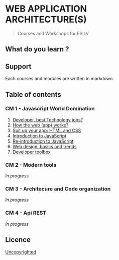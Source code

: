 # WEB APPLICATION ARCHITECTURE(S)

> Courses and Workshops for ESILV

## What do you learn ?

## Support

Each courses and modules are written in markdown.

## Table of contents

### CM 1 - Javascript World Domination

1. [Developer, best Technology jobs?](CM1/developer-best-technology-jobs.md)
1. [How the web (app) works?](CM1/how-web-app-works.md)
1. [Suit up your app: HTML and CSS](CM1/suit-up-your-app.md)
1. [Introduction to JavaScript](CM1/introduction-to-js.md)
1. [Re-introduction to JavaScript](CM1/re-introduction-to-js.md)
1. [Web design: basics and trends](CM1/web-design-basics-trends.md)
1. [Developer toolbox](CM1/developer-toolbox.md)

### CM 2 - Modern tools

*In progress*

### CM 3 - Architecure and Code organization

*In progress*

### CM 4 - Api REST

*In progress*

## Licence

[Uncopyrighted](http://zenhabits.net/uncopyright/)
